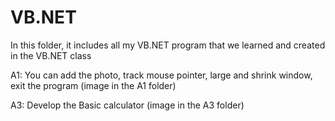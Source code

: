 # VB.NET
In this folder, it includes all my VB.NET program that we learned and created in the VB.NET class

A1: You can add the photo, track mouse pointer, large and shrink window, exit the program (image in the A1 folder)

A3: Develop the Basic calculator (image in the A3 folder)
